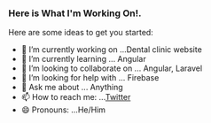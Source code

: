 ### Here is What I'm Working On!.

Here are some ideas to get you started:

- 🔭 I’m currently working on ...Dental clinic website
- 🌱 I’m currently learning ... Angular
- 👯 I’m looking to collaborate on ... Angular, Laravel
- 🤔 I’m looking for help with ... Firebase
- 💬 Ask me about ... Anything
- 📫 How to reach me: ...[Twitter](https://twitter.com/Ryan_Ait_)
- 😄 Pronouns: ...He/Him
